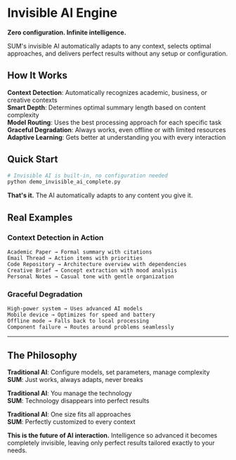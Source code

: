 # Invisible AI Engine

**Zero configuration. Infinite intelligence.**

SUM's invisible AI automatically adapts to any context, selects optimal approaches, and delivers perfect results without any setup or configuration.

## How It Works

**Context Detection**: Automatically recognizes academic, business, or creative contexts  
**Smart Depth**: Determines optimal summary length based on content complexity  
**Model Routing**: Uses the best processing approach for each specific task  
**Graceful Degradation**: Always works, even offline or with limited resources  
**Adaptive Learning**: Gets better at understanding you with every interaction
## Quick Start

```bash
# Invisible AI is built-in, no configuration needed
python demo_invisible_ai_complete.py
```

**That's it.** The AI automatically adapts to any content you give it.

## Real Examples

### Context Detection in Action
```
Academic Paper → Formal summary with citations
Email Thread → Action items with priorities  
Code Repository → Architecture overview with dependencies
Creative Brief → Concept extraction with mood analysis
Personal Notes → Casual tone with gentle organization
```

### Graceful Degradation
```
High-power system → Uses advanced AI models
Mobile device → Optimizes for speed and battery
Offline mode → Falls back to local processing
Component failure → Routes around problems seamlessly
```

---

## The Philosophy

**Traditional AI**: Configure models, set parameters, manage complexity  
**SUM**: Just works, always adapts, never breaks

**Traditional AI**: You manage the technology  
**SUM**: Technology disappears into perfect results

**Traditional AI**: One size fits all approaches  
**SUM**: Perfectly customized to every context

**This is the future of AI interaction.** Intelligence so advanced it becomes completely invisible, leaving only perfect results tailored exactly to your needs.